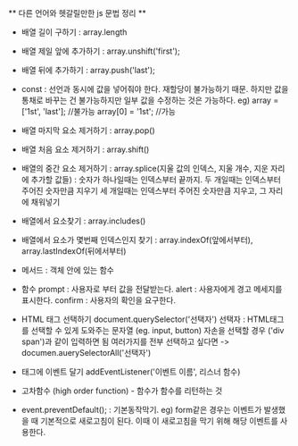 ** 다른 언어와 헷갈릴만한 js 문법 정리 **


* 배열 길이 구하기 : array.length

* 배열 제일 앞에 추가하기 : array.unshift('first');

* 배열 뒤에 추가하기 : array.push('last');

* const
: 선언과 동시에 값을 넣어줘야 한다. 재할당이 불가능하기 때문.
  하지만 값을 통채로 바꾸는 건 불가능하지만 일부 값을 수정하는 것은 가능하다.
  eg) array = ['1st', 'last'];  //불가능
      array[0] = '1st'; //가능

* 배열 마지막 요소 제거하기 : array.pop()

* 배열 처음 요소 제거하기 : array.shift()

* 배열의 중간 요소 제거하기 : array.splice(지울 값의 인덱스, 지울 개수, 지운 자리에 추가할 값들)
: 숫자가 하나일때는 인덱스부터 끝까지. 
  두 개일때는 인덱스부터 주어진 숫자만큼 지우기
  세 개일때는 인덱스부터 주어진 숫자만큼 지우고, 그 자리에 채워넣기

* 배열에서 요소찾기 : array.includes()

* 배열에서 요소가 몇번째 인덱스인지 찾기 : array.indexOf(앞에서부터), array.lastIndexOf(뒤에서부터)

* 메서드 : 객체 안에 있는 함수


* 함수 
prompt : 사용자로 부터 값을 전달받는다.
alert : 사용자에게 경고 메세지를 표시한다.
confirm : 사용자의 확인을 요구한다.


* HTML 태그 선택하기
  document.querySelector('선택자')
  선택자 : HTML태그를 선택할 수 있게 도와주는 문자열 (eg. input, button)
  자손을 선택할 경우 ('div span')과 같이 입력하면 됨
  여러가지를 전부 선택하고 싶다면 -> documen.auerySelectorAll('선택자')

* 태그에 이벤트 달기
  addEventListener('이벤트 이름', 리스너 함수)

* 고차함수 (high order function) - 함수가 함수를 리턴하는 것

* event.preventDefault(); 
: 기본동작막기. eg) form같은 경우는 이벤트가 발생했을 때 기본적으로 새로고침이 된다. 이때 이 새로고침을 막기 위해 해당 이벤트를 사용한다.